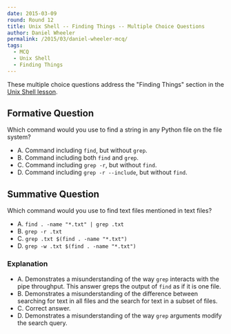```yaml
---
date: 2015-03-09
round: Round 12
title: Unix Shell -- Finding Things -- Multiple Choice Questions
author: Daniel Wheeler
permalink: /2015/03/daniel-wheeler-mcq/
tags:
  - MCQ
  - Unix Shell
  - Finding Things
---
```


These multiple choice questions address the "Finding Things" section
in the [Unix Shell
lesson](http://swcarpentry.github.io/shell-novice/06-find.html).

## Formative Question

Which command would you use to find a string in any Python file on the
file system?

 - A. Command including `find`, but without `grep`.
 - B. Command including both `find` and `grep`.
 - C. Command including `grep -r`, but without `find`.
 - D. Command including `grep -r --include`, but without `find`.

## Summative Question

Which command would you use to find text files mentioned in text files?

 - A. `find . -name "*.txt" | grep .txt`
 - B. `grep -r .txt`
 - C. `grep .txt $(find . -name "*.txt")`
 - D. `grep -w .txt $(find . -name "*.txt")`

### Explanation

 - A. Demonstrates a misunderstanding of the way `grep` interacts with
   the pipe throughput. This answer greps the output of `find` as if
   it is one file.
 - B. Demonstrates a misunderstanding of the difference between searching
   for text in all files and the search for text in a subset of files.
 - C. Correct answer.
 - D. Demonstrates a misunderstanding of the way `grep` arguments modify
   the search query.



